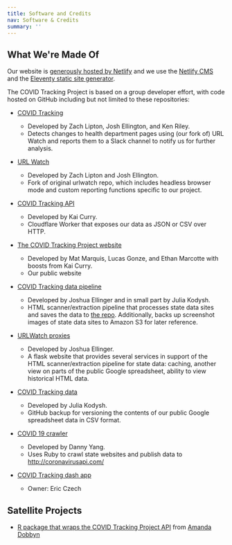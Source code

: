 ```yaml
---
title: Software and Credits
nav: Software & Credits
summary: ''
---
```

## What We're Made Of

Our website is [generously hosted by Netlify](https://www.netlify.com/) and we use the [Netlify CMS](https://www.netlifycms.org/) and the [Eleventy static site generator](https://www.11ty.dev/).

The COVID Tracking Project is based on a group developer effort, with code hosted on GitHub including but not limited to these repositories:

* [COVID Tracking](https://github.com/COVID19Tracking/covid-tracking)

  * Developed by Zach Lipton, Josh Ellington, and Ken Riley.
  * Detects changes to health department pages using (our fork of) URL Watch and reports them to a Slack channel to notify us for further analysis.
* [URL Watch](https://github.com/thp/urlwatch)

  * Developed by Zach Lipton and Josh Ellington.
  * Fork of original urlwatch repo, which includes headless browser mode and custom reporting functions specific to our project.
* [COVID Tracking API](https://github.com/COVID19Tracking/covid-tracking-api)

  * Developed by Kai Curry.
  * Cloudflare Worker that exposes our data as JSON or CSV over HTTP.
* [The COVID Tracking Project website](https://github.com/COVID19Tracking/website)

  * Developed by Mat Marquis, Lucas Gonze, and Ethan Marcotte with boosts from Kai Curry.
  * Our public website
* [COVID Tracking data pipeline](https://github.com/COVID19Tracking/covid-data-pipeline)

  * Developed by Joshua Ellinger and in small part by Julia Kodysh.
  * HTML scanner/extraction pipeline that processes state data sites and saves the data to [the repo](https://github.com/COVID19Tracking/covid-data-archive). Additionally, backs up screenshot images of state data sites to Amazon S3 for later reference.
* [URLWatch proxies](https://github.com/COVID19Tracking/urlwatch-proxies)

  * Developed by Joshua Ellinger.
  * A flask website that provides several services in support of the HTML scanner/extraction pipeline for state data: caching, another view on parts of the public Google spreadsheet, ability to view historical HTML data.
* [COVID Tracking data](https://github.com/COVID19Tracking/covid-tracking-data)

  * Developed by Julia Kodysh.
  * GitHub backup for versioning the contents of our public Google spreadsheet data in CSV format.
* [COVID 19 crawler](https://github.com/COVID19Tracking/covid-19-crawler)

  * Developed by Danny Yang.
  * Uses Ruby to crawl state websites and publish data to <http://coronavirusapi.com/>
* [COVID Tracking dash app](https://github.com/COVID19Tracking/covid-tracking-dash)

  * Owner: Eric Czech

## Satellite Projects

* [R package that wraps the COVID Tracking Project API](https://github.com/aedobbyn/covid19us) from [Amanda Dobbyn](https://github.com/aedobbyn)